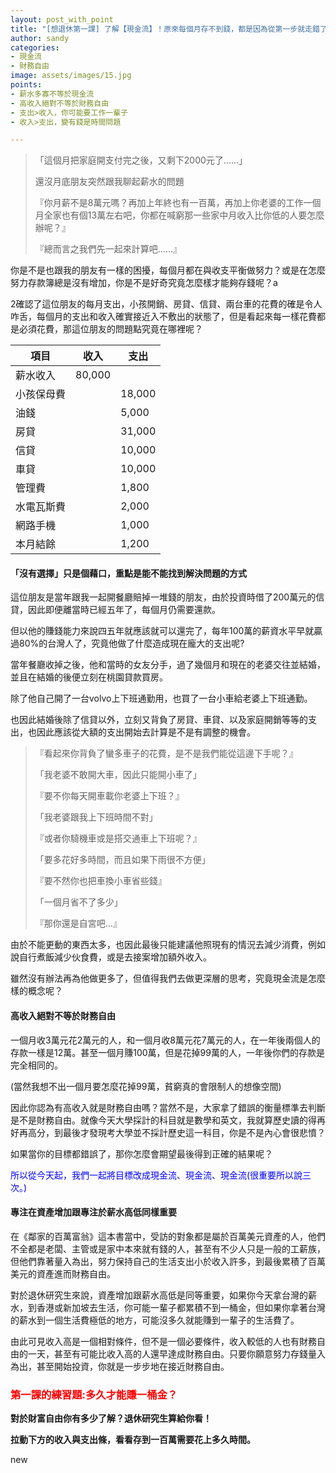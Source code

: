 ```yaml
---
layout: post_with_point
title: "[想退休第一課] 了解【現金流】！原來每個月存不到錢，都是因為從第一步就走錯了！"
author: sandy
categories:
- 現金流
- 財務自由
image: assets/images/15.jpg
points:
- 薪水多寡不等於現金流
- 高收入絕對不等於財務自由
- 支出>收入，你可能要工作一輩子
- 收入>支出，變有錢是時間問題

---
```

> 「這個月把家庭開支付完之後，又剩下2000元了......」
>
> 還沒月底朋友突然跟我聊起薪水的問題
>
> 『你月薪不是8萬元嗎？再加上年終也有一百萬，再加上你老婆的工作一個月全家也有個13萬左右吧，你都在喊窮那一些家中月收入比你低的人要怎麼辦呢？』
>
> 『總而言之我們先一起來計算吧......』

你是不是也跟我的朋友有一樣的困擾，每個月都在與收支平衡做努力？或是在怎麼努力存款簿總是沒有增加，你是不是好奇究竟怎麼樣才能夠存錢呢？a

2確認了這位朋友的每月支出，小孩開銷、房貸、信貸、兩台車的花費的確是令人咋舌，每個月的支出和收入確實接近入不敷出的狀態了，但是看起來每一樣花費都是必須花費，那這位朋友的問題點究竟在哪裡呢？

| 項目 | 收入 | 支出 |
| --- | --- | --- |
| 薪水收入 | 80,000 |  |
| 小孩保母費 |  | 18,000 |
| 油錢 |  | 5,000 |
| 房貸 |  | 31,000 |
| 信貸 |  | 10,000 |
| 車貸 |  | 10,000 |
| 管理費 |  | 1,800 |
| 水電瓦斯費 |  | 2,000 |
| 網路手機 |  | 1,000 |
| 本月結餘 |  | 1,200 |

#### 「沒有選擇」只是個藉口，重點是能不能找到解決問題的方式

這位朋友是當年跟我一起開餐廳賠掉一堆錢的朋友，由於投資時借了200萬元的信貸，因此即便離當時已經五年了，每個月仍需要還款。

但以他的賺錢能力來說四五年就應該就可以還完了，每年100萬的薪資水平早就贏過80%的台灣人了，究竟他做了什麼造成現在龐大的支出呢?

當年餐廳收掉之後，他和當時的女友分手，過了幾個月和現在的老婆交往並結婚，並且在結婚的後便立刻在桃園貸款買房。

除了他自己開了一台volvo上下班通勤用，也買了一台小車給老婆上下班通勤。

也因此結婚後除了信貸以外，立刻又背負了房貸、車貸、以及家庭開銷等等的支出，也因此應該從大額的支出開始去計算是不是有調整的機會。

> 『看起來你背負了蠻多車子的花費，是不是我們能從這邊下手呢？』
>
> 「我老婆不敢開大車，因此只能開小車了」
>
> 『要不你每天開車載你老婆上下班？』
>
> 「我老婆跟我上下班時間不對」
>
> 『或者你騎機車或是搭交通車上下班呢？』
>
> 「要多花好多時間，而且如果下雨很不方便」
>
> 『要不然你也把車換小車省些錢』
>
> 「一個月省不了多少」
>
> 『那你還是自宮吧...』

由於不能更動的東西太多，也因此最後只能建議他照現有的情況去減少消費，例如說自行煮飯減少伙食費，或是去接案增加額外收入。

雖然沒有辦法再為他做更多了，但值得我們去做更深層的思考，究竟現金流是怎麼樣的概念呢？

#### 高收入絕對不等於財務自由

一個月收3萬元花2萬元的人，和一個月收8萬元花7萬元的人，在一年後兩個人的存款一樣是12萬。甚至一個月賺100萬，但是花掉99萬的人，一年後你們的存款是完全相同的。

(當然我想不出一個月要怎麼花掉99萬，貧窮真的會限制人的想像空間)

因此你認為有高收入就是財務自由嗎？當然不是，大家拿了錯誤的衡量標準去判斷是不是財務自由。就像今天大學採計的科目就是數學和英文，我就算歷史讀的得再好再高分，到最後才發現考大學並不採計歷史這一科目，你是不是內心會很悲憤？

如果當你的目標都錯誤了，那你怎麼會期望最後得到正確的結果呢？

<font color="blue">所以從今天起，我們一起將目標改成現金流、現金流、現金流(很重要所以說三次。)</font>

#### 專注在資產增加跟專注於薪水高低同樣重要

在《鄰家的百萬富翁》這本書當中，受訪的對象都是屬於百萬美元資產的人，他們不全都是老闆、主管或是家中本來就有錢的人，甚至有不少人只是一般的工薪族，但他們靠著量入為出，努力保持自己的生活支出小於收入許多，到最後累積了百萬美元的資產進而財務自由。

對於退休研究生來說，資產增加跟薪水高低是同等重要，如果你今天拿台灣的薪水，到香港或新加坡去生活，你可能一輩子都累積不到一桶金，但如果你拿著台灣的薪水到一個生活費極低的地方，可能沒多久就能賺到一輩子的生活費了。

由此可見收入高是一個相對條件，但不是一個必要條件，收入較低的人也有財務自由的一天，甚至有可能比收入高的人還早達成財務自由。只要你願意努力存錢量入為出，甚至開始投資，你就是一步步地在接近財務自由。

### <font color="red">第一課的練習題:多久才能賺一桶金？</font>

**對於財富自由你有多少了解？退休研究生算給你看！**

**拉動下方的收入與支出條，看看存到一百萬需要花上多久時間。**

<div class="info">new</div>
